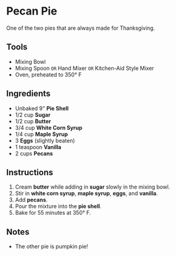 # Pecan Pie

One of the two pies that are always made for Thanksgiving.

## Tools

* Mixing Bowl
* Mixing Spoon `OR` Hand Mixer `OR` Kitchen-Aid Style Mixer
* Oven, preheated to 350° F

## Ingredients

* Unbaked 9" **Pie Shell**
* 1/2 cup **Sugar**
* 1/2 cup **Butter**
* 3/4 cup **White Corn Syrup**
* 1/4 cup **Maple Syrup**
* 3 **Eggs** (slightly beaten)
* 1 teaspoon **Vanilla**
* 2 cups **Pecans**

## Instructions

1. Cream **butter** while adding in **sugar** slowly in the mixing bowl.
2. Stir in **white corn syrup**, **maple syrup**, **eggs**, and **vanilla**.
3. Add **pecans**.
4. Pour the mixture into the **pie shell**.
5. Bake for 55 minutes at 350° F.

## Notes

* The other pie is pumpkin pie!